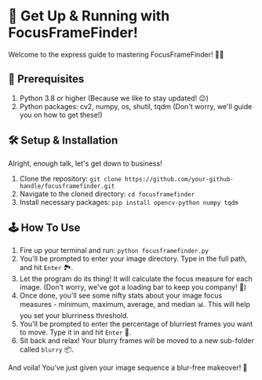# 🚀 Get Up & Running with FocusFrameFinder!

Welcome to the express guide to mastering FocusFrameFinder! 🧭✨



## 🧰 Prerequisites

1. Python 3.8 or higher (Because we like to stay updated! 😉)
2. Python packages: cv2, numpy, os, shutil, tqdm (Don't worry, we'll guide you on how to get these!)



## 🛠 Setup & Installation

Alright, enough talk, let's get down to business!

1. Clone the repository: `git clone https://github.com/your-github-handle/focusframefinder.git`
2. Navigate to the cloned directory: `cd focusframefinder`
3. Install necessary packages: `pip install opencv-python numpy tqdm`



## 🕹 How To Use

1. Fire up your terminal and run: `python focusframefinder.py`
2. You'll be prompted to enter your image directory. Type in the full path, and hit `Enter` 🏞.
3. Let the program do its thing! It will calculate the focus measure for each image. (Don't worry, we've got a loading bar to keep you company! 🥳)
4. Once done, you'll see some nifty stats about your image focus measures - minimum, maximum, average, and median 📊. This will help you set your blurriness threshold.
5. You'll be prompted to enter the percentage of blurriest frames you want to move. Type it in and hit `Enter` 🎯.
6. Sit back and relax! Your blurry frames will be moved to a new sub-folder called `blurry` 📦.

And voila! You've just given your image sequence a blur-free makeover! 🎉
